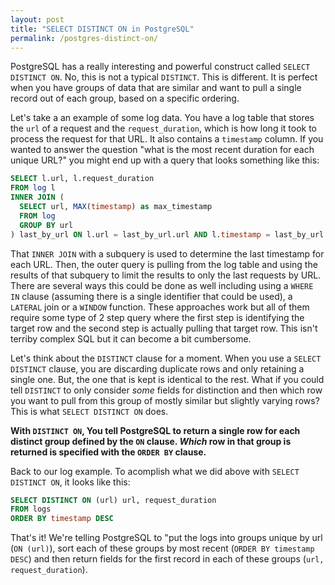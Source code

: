 ```yaml
---
layout: post
title: "SELECT DISTINCT ON in PostgreSQL"
permalink: /postgres-distinct-on/
---
```


PostgreSQL has a really interesting and powerful construct called `SELECT DISTINCT ON`.  No, this is not a typical `DISTINCT`.  This is different.  It is perfect when you have groups of data that are similar and want to pull a single record out of each group, based on a specific ordering.

Let's take a an example of some log data.  You have a log table that stores the `url` of a request and the `request_duration`, which is how long it took to process the request for that URL.  It also contains a `timestamp` column.  If you wanted to answer the question "what is the most recent duration for each unique URL?" you might end up with a query that looks something like this:

```sql
SELECT l.url, l.request_duration
FROM log l
INNER JOIN (
  SELECT url, MAX(timestamp) as max_timestamp
  FROM log
  GROUP BY url
) last_by_url ON l.url = last_by_url.url AND l.timestamp = last_by_url.max_timestamp;
```

That `INNER JOIN` with a subquery is used to determine the last timestamp for each URL.  Then, the outer query is pulling from the log table and using the results of that subquery to limit the results to only the last requests by URL.  There are several ways this could be done as well including using a `WHERE IN` clause (assuming there is a single identifier that could be used), a `LATERAL` join or a `WINDOW` function.  These approaches work but all of them require some type of 2 step query where the first step is identifying the target row and the second step is actually pulling that target row.  This isn't terriby complex SQL but it can become a bit cumbersome.

Let's think about the `DISTINCT` clause for a moment.  When you use a `SELECT DISTINCT` clause, you are discarding duplicate rows and only retaining a single one.  But, the one that is kept is identical to the rest.  What if you could tell `DISTINCT` to only consider _some_ fields for distinction and then which row you want to pull from this group of mostly similar but slightly varying rows?  This is what `SELECT DISTINCT ON` does.

**With `DISTINCT ON`, You tell PostgreSQL to return a single row for each distinct group defined by the `ON` clause.  _Which_ row in that group is returned is specified with the `ORDER BY` clause.**

Back to our log example.  To acomplish what we did above with `SELECT DISTINCT ON`, it looks like this:

```sql
SELECT DISTINCT ON (url) url, request_duration
FROM logs
ORDER BY timestamp DESC
```

That's it!  We're telling PostgreSQL to "put the logs into groups unique by url (`ON (url)`), sort each of these groups by most recent (`ORDER BY timestamp DESC`) and then return fields for the first record in each of these groups (`url, request_duration`).